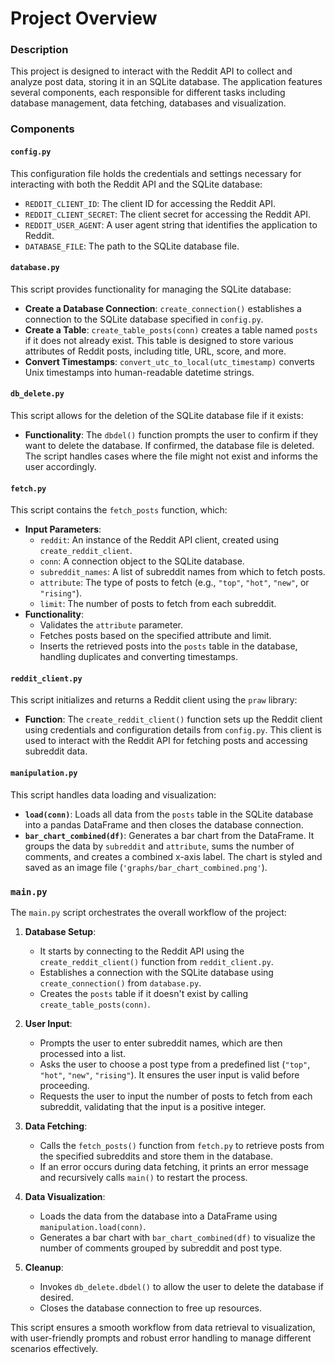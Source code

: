 # Project Overview


### Description

This project is designed to interact with the Reddit API to collect and analyze post data, storing it in an SQLite database. The application features several components, each responsible for different tasks including database management, data fetching, databases and visualization.

### Components

#### `config.py`

This configuration file holds the credentials and settings necessary for interacting with both the Reddit API and the SQLite database:
- `REDDIT_CLIENT_ID`: The client ID for accessing the Reddit API.
- `REDDIT_CLIENT_SECRET`: The client secret for accessing the Reddit API.
- `REDDIT_USER_AGENT`: A user agent string that identifies the application to Reddit.
- `DATABASE_FILE`: The path to the SQLite database file.

#### `database.py`

This script provides functionality for managing the SQLite database:
- **Create a Database Connection**: `create_connection()` establishes a connection to the SQLite database specified in `config.py`.
- **Create a Table**: `create_table_posts(conn)` creates a table named `posts` if it does not already exist. This table is designed to store various attributes of Reddit posts, including title, URL, score, and more.
- **Convert Timestamps**: `convert_utc_to_local(utc_timestamp)` converts Unix timestamps into human-readable datetime strings.

#### `db_delete.py`

This script allows for the deletion of the SQLite database file if it exists:
- **Functionality**: The `dbdel()` function prompts the user to confirm if they want to delete the database. If confirmed, the database file is deleted. The script handles cases where the file might not exist and informs the user accordingly.

#### `fetch.py`

This script contains the `fetch_posts` function, which:
- **Input Parameters**:
  - `reddit`: An instance of the Reddit API client, created using `create_reddit_client`.
  - `conn`: A connection object to the SQLite database.
  - `subreddit_names`: A list of subreddit names from which to fetch posts.
  - `attribute`: The type of posts to fetch (e.g., `"top"`, `"hot"`, `"new"`, or `"rising"`).
  - `limit`: The number of posts to fetch from each subreddit.
- **Functionality**:
  - Validates the `attribute` parameter.
  - Fetches posts based on the specified attribute and limit.
  - Inserts the retrieved posts into the `posts` table in the database, handling duplicates and converting timestamps.

#### `reddit_client.py`

This script initializes and returns a Reddit client using the `praw` library:
- **Function**: The `create_reddit_client()` function sets up the Reddit client using credentials and configuration details from `config.py`. This client is used to interact with the Reddit API for fetching posts and accessing subreddit data.

#### `manipulation.py`

This script handles data loading and visualization:
- **`load(conn)`**: Loads all data from the `posts` table in the SQLite database into a pandas DataFrame and then closes the database connection.
- **`bar_chart_combined(df)`**: Generates a bar chart from the DataFrame. It groups the data by `subreddit` and `attribute`, sums the number of comments, and creates a combined x-axis label. The chart is styled and saved as an image file (`'graphs/bar_chart_combined.png'`).

### `main.py`

The `main.py` script orchestrates the overall workflow of the project:

1. **Database Setup**:
   - It starts by connecting to the Reddit API using the `create_reddit_client()` function from `reddit_client.py`.
   - Establishes a connection with the SQLite database using `create_connection()` from `database.py`.
   - Creates the `posts` table if it doesn't exist by calling `create_table_posts(conn)`.

2. **User Input**:
   - Prompts the user to enter subreddit names, which are then processed into a list.
   - Asks the user to choose a post type from a predefined list (`"top"`, `"hot"`, `"new"`, `"rising"`). It ensures the user input is valid before proceeding.
   - Requests the user to input the number of posts to fetch from each subreddit, validating that the input is a positive integer.

3. **Data Fetching**:
   - Calls the `fetch_posts()` function from `fetch.py` to retrieve posts from the specified subreddits and store them in the database.
   - If an error occurs during data fetching, it prints an error message and recursively calls `main()` to restart the process.

4. **Data Visualization**:
   - Loads the data from the database into a DataFrame using `manipulation.load(conn)`.
   - Generates a bar chart with `bar_chart_combined(df)` to visualize the number of comments grouped by subreddit and post type.

5. **Cleanup**:
   - Invokes `db_delete.dbdel()` to allow the user to delete the database if desired.
   - Closes the database connection to free up resources.

This script ensures a smooth workflow from data retrieval to visualization, with user-friendly prompts and robust error handling to manage different scenarios effectively.



